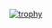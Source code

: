 <!--.<p align="left">My name Muhammad Fauzan I'm an Informatics Engineering student at Telkom University Purwokerto</p>
<p align="center">
  <img src="https://raw.githubusercontent.com/hanif-12-01/hanif-12-01/main/github-header-banner.png" alt="Header Banner"/>
</p> 



<!--

---


---
<!-- <h2 align="left">About me</h2>



<p align="left">🔭 I’m currently focusing on building my skills in Back-End Development.<br>🌱 I’m currently learning and exploring Go, Python, and JavaScript.<br>🧠 My main interests are API Development, Machine Learning Models, and System Architecture.<br>👯 I’m looking to collaborate on open source projects related to AI/ML or Back-End systems.</p> 

---

<h2 align="left">I code with</h2> 



<div align="left">
  <img src="https://cdn.jsdelivr.net/gh/devicons/devicon/icons/javascript/javascript-original.svg" height="40" alt="javascript logo"  />
  <img width="12" />
  <img src="https://cdn.jsdelivr.net/gh/devicons/devicon/icons/go/go-original.svg" height="40" alt="go logo"  />
  <img width="12" />
  <img src="https://cdn.jsdelivr.net/gh/devicons/devicon/icons/python/python-original.svg" height="40" alt="python logo"  />
  <img width="12" />
  <img src="https://cdn.jsdelivr.net/gh/devicons/devicon/icons/notion/notion-original.svg" height="40" alt="notion logo"  /> 
</div>

---

<h2 align="left">Connect With Me</h2>

<!--.

<div align="left">
  <a href="https://discord.com/users/zanhaelle" target="_blank">
    <img src="https://raw.githubusercontent.com/maurodesouza/profile-readme-generator/master/src/assets/icons/social/discord/default.svg" width="52" height="40" alt="discord logo"  />
  </a>
  <a href="https://www.youtube.com/@mhmmdffzz" target="_blank">
    <img src="https://raw.githubusercontent.com/maurodesouza/profile-readme-generator/master/src/assets/icons/social/youtube/default.svg" width="52" height="40" alt="youtube logo"  />
  </a>
  <a href="https://www.instagram.com/mhmmdffzz/" target="_blank">
    <img src="https://raw.githubusercontent.com/maurodesouza/profile-readme-generator/master/src/assets/icons/social/instagram/default.svg" width="52" height="40" alt="instagram logo"  />
  </a>
</div>

---

<h2 align="left"> GitHub Stats</h2>


<div align="center">
  <img src="https://github-readme-stats.vercel.app/api?username=mhmmdffzz&hide_title=false&hide_rank=false&show_icons=true&include_all_commits=true&count_private=true&disable_animations=false&theme=dracula&locale=en&hide_border=false&order=1" height="150" alt="stats graph"  />
  <img src="https://github-readme-stats.vercel.app/api/top-langs?username=mhmmdffzz&locale=en&hide_title=false&layout=compact&card_width=320&langs_count=5&theme=dracula&hide_border=false&order=2" height="150" alt="languages graph"  />
  <img src="https://streak-stats.demolab.com?user=mhmmdffzz&locale=en&mode=daily&theme=dracula&hide_border=false&border_radius=5&order=3" height="150" alt="streak graph"  />
  <img src="https://github-profile-trophy.vercel.app?username=mhmmdffzz&theme=dracula&column=-1&row=1&margin-w=8&margin-h=8&no-bg=false&no-frame=false&order=4" height="150" alt="trophy graph"  />
  <img src="https://github-readme-activity-graph.vercel.app/graph?username=mhmmdffzz&radius=16&theme=react&area=true&order=5" height="300" alt="activity-graph graph"  />
</div> 
---

<h2 align="left">GAMES??</h2>



<picture>
  <source media="(prefers-color-scheme: dark)" srcset="https://raw.githubusercontent.com/hanif-12-01/hanif-12-01/output/pacman-contribution-graph-dark.svg">
  <source media="(prefers-color-scheme: light)" srcset="https://raw.githubusercontent.com/hanif-12-01/hanif-12-01/output/pacman-contribution-graph.svg">
  <img alt="pacman contribution graph" src="https://raw.githubusercontent.com/hanif-12-01/hanif-12-01/output/pacman-contribution-graph.svg">
</picture> -->

[![trophy](https://github-profile-trophy.vercel.app/?username=mhmmdffzz&theme=onedark)](https://github.com/ryo-ma/github-profile-trophy)
